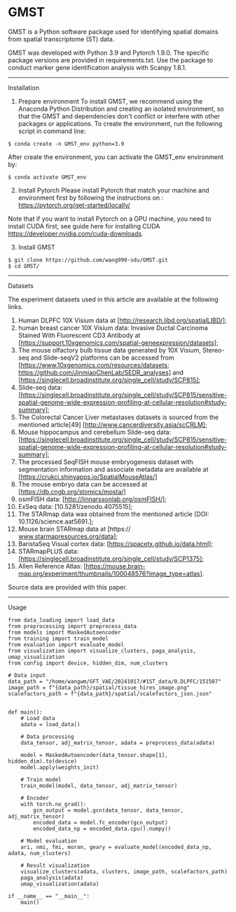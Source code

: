 # GMST

GMST is a Python software package used for identifying spatial domains from spatial transcriptome (ST) data.

GMST was developed with Python 3.9 and Pytorch 1.9.0. The specific package versions are provided in requirements.txt. Use the package to conduct marker gene identification analysis with Scanpy 1.8.1.

-----------------------------------------------------------------------
Installation
1. Prepare environment
To install GMST, we recommend using the Anaconda Python Distribution and creating an isolated environment, so that the GMST and dependencies don't conflict or interfere with other packages or applications. To create the environment, run the following script in command line:
```
$ conda create -n GMST_env python=3.9
```
After create the environment, you can activate the GMST_env environment by:
```
$ conda activate GMST_env
```
2. Install Pytorch
Please install Pytorch that match your machine and environment first by following the instructions on : https://pytorch.org/get-started/locally/

Note that if you want to install Pytorch on a GPU machine, you need to install CUDA first, see guide here for installing CUDA https://developer.nvidia.com/cuda-downloads.

3. Install GMST
```
$ git clone https://github.com/wang999-sdu/GMST.git
$ cd GMST/
```
----------------------------------------------------------------------------
Datasets

The experiment datasets used in this article are available at the following links. 
1. Human DLPFC 10X Visium data at [http://research.libd.org/spatialLIBD/]; 
2. human breast cancer 10X Visium data: Invasive Ductal Carcinoma Stained With Fluorescent CD3 Antibody at [https://support.10xgenomics.com/spatial-geneexpression/datasets]; 
3. The mouse olfactory bulb tissue data generated by 10X Visium, Stereo-seq and Slide-seqV2 platforms can be accessed from [https://www.10xgenomics.com/resources/datasets; https://github.com/JinmiaoChenLab/SEDR_analyses] and [https://singlecell.broadinstitute.org/single_cell/study/SCP815]; 
4. Slide-seq data: [https://singlecell.broadinstitute.org/single_cell/study/SCP815/sensitive-spatial-genome-wide-expression-profiling-at-cellular-resolution#study-summary];
5. The Colorectal Cancer Liver metastases datasets is sourced from the mentioned article[49] [http://www.cancerdiversity.asia/scCRLM];
6. Mouse hippocampus and cerebellum Slide-seq data: [https://singlecell.broadinstitute.org/single_cell/study/SCP815/sensitive-spatial-genome-wide-expression-profiling-at-cellular-resolution#study-summary];
7. The processed SeqFISH mouse embryogenesis dataset with segmentation information and associate metadata are available at [https://crukci.shinyapps.io/SpatialMouseAtlas/]
8. The mouse embryo data can be accessed at [https://db.cngb.org/stomics/mosta/]
9. osmFISH data: [http://linnarssonlab.org/osmFISH/];
10. ExSeq data: [10.5281/zenodo.4075515];
11. The STARmap data was obtained from the mentioned article [DOI: 10.1126/science.aat5691.];
12. Mouse brain STARmap data at [https:// www.starmapresources.org/data];
13. BaristaSeq Visual cortex data: [https://spacetx.github.io/data.html];
14. STARmapPLUS data: [https://singlecell.broadinstitute.org/single_cell/study/SCP1375];
15. Allen Reference Atlas: [https://mouse.brain-map.org/experiment/thumbnails/100048576?image_type=atlas].

Source data are provided with this paper.

---------------------------------------------------------------------------
Usage
```
from data_loading import load_data
from preprocessing import preprocess_data
from models import MaskedAutoencoder
from training import train_model
from evaluation import evaluate_model
from visualization import visualize_clusters, paga_analysis, umap_visualization
from config import device, hidden_dim, num_clusters

# Data input
data_path = "/home/wangwm/GFT_VAE/20241017/#1ST_data/0.DLPFC/151507"
image_path = f"{data_path}/spatial/tissue_hires_image.png"
scalefactors_path = f"{data_path}/spatial/scalefactors_json.json"


def main():
    # Load data
    adata = load_data()

    # Data processing
    data_tensor, adj_matrix_tensor, adata = preprocess_data(adata)

    model = MaskedAutoencoder(data_tensor.shape[1], hidden_dim).to(device)
    model.apply(weights_init)

    # Train model
    train_model(model, data_tensor, adj_matrix_tensor)

    # Encoder
    with torch.no_grad():
        gcn_output = model.gcn(data_tensor, data_tensor, adj_matrix_tensor)
        encoded_data = model.fc_encoder(gcn_output)
        encoded_data_np = encoded_data.cpu().numpy()

    # Model evaluation
    ari, nmi, fmi, moran, geary = evaluate_model(encoded_data_np, adata, num_clusters)

    # Result visualization
    visualize_clusters(adata, clusters, image_path, scalefactors_path)
    paga_analysis(adata)
    umap_visualization(adata)

if __name__ == "__main__":
    main()
```

